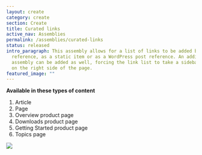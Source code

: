 ```yaml
---
layout: create
category: create
section: Create
title: Curated links
active_nav: Assemblies
permalink: /assemblies/curated-links
status: released
intro_paragraph: This assembly allows for a list of links to be added by node
  reference, as a static item or as a WordPress post reference. An additional
  assembly can be added as well, forcing the link list to take a sidebar format
  on the right side of the page.
featured_image: ""
---
```

**Available in these types of content**

1. Article
2. Page
3. Overview product page
4. Downloads product page
5. Getting Started product page
6. Topics page

![](/design-manual/assets/uploads/curated-links-example.png)
